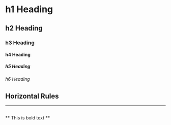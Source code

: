 # h1 Heading
## h2 Heading
### h3 Heading
#### h4 Heading
##### h5 Heading
###### h6 Heading

## Horizontal Rules
___________________


##
** This is bold text **






